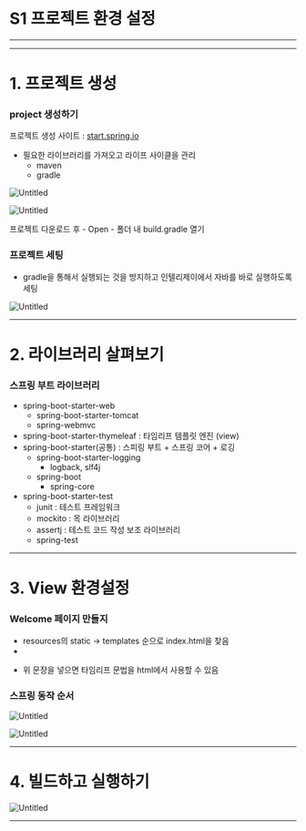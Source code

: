 # S1 프로젝트 환경 설정

---

---

# 1. 프로젝트 생성

### project 생성하기

프로젝트 생성 사이트 : [start.spring.io](https://start.spring.io/)

- 필요한 라이브러리를 가져오고 라이프 사이클을 관리
    - maven
    - gradle

![Untitled](S1%20%E1%84%91%E1%85%B3%E1%84%85%E1%85%A9%E1%84%8C%E1%85%A6%E1%86%A8%E1%84%90%E1%85%B3%20%E1%84%92%E1%85%AA%E1%86%AB%E1%84%80%E1%85%A7%E1%86%BC%20%E1%84%89%E1%85%A5%E1%86%AF%E1%84%8C%E1%85%A5%E1%86%BC%2031c527ef1a2448f7a7fc333eabb632dc/Untitled.png)

![Untitled](S1%20%E1%84%91%E1%85%B3%E1%84%85%E1%85%A9%E1%84%8C%E1%85%A6%E1%86%A8%E1%84%90%E1%85%B3%20%E1%84%92%E1%85%AA%E1%86%AB%E1%84%80%E1%85%A7%E1%86%BC%20%E1%84%89%E1%85%A5%E1%86%AF%E1%84%8C%E1%85%A5%E1%86%BC%2031c527ef1a2448f7a7fc333eabb632dc/Untitled%201.png)

프로젝트 다운로드 후 - Open - 폴더 내 build.gradle 열기

### 프로젝트 세팅

- gradle을 통해서 실행되는 것을 방지하고 인텔리제이에서 자바를 바로 실행하도록 세팅

![Untitled](S1%20%E1%84%91%E1%85%B3%E1%84%85%E1%85%A9%E1%84%8C%E1%85%A6%E1%86%A8%E1%84%90%E1%85%B3%20%E1%84%92%E1%85%AA%E1%86%AB%E1%84%80%E1%85%A7%E1%86%BC%20%E1%84%89%E1%85%A5%E1%86%AF%E1%84%8C%E1%85%A5%E1%86%BC%2031c527ef1a2448f7a7fc333eabb632dc/Untitled%202.png)

---

# 2. 라이브러리 살펴보기

### 스프링 부트 라이브러리

- spring-boot-starter-web
    - spring-boot-starter-tomcat
    - spring-webmvc
- spring-boot-starter-thymeleaf : 타임리프 템플릿 엔진 (view)
- spring-boot-starter(공통) :  스피링 부트 + 스프링 코어 + 로깅
    - spring-boot-starter-logging
        - logback, slf4j
    - spring-boot
        - spring-core
- spring-boot-starter-test
    - junit : 테스트 프레임워크
    - mockito : 목 라이브러리
    - assertj : 테스트 코드 작성 보조 라이브러리
    - spring-test

---

# 3. View 환경설정

### Welcome 페이지 만들지

- resources의 static → templates 순으로 index.html을 찾음
- 

<html xmlns:th="[http://www.thymeleaf.org](http://www.thymeleaf.org/)">

- 위 문장을 넣으면 타임리프 문법을 html에서 사용할 수 있음

### 스프링 동작 순서

![Untitled](S1%20%E1%84%91%E1%85%B3%E1%84%85%E1%85%A9%E1%84%8C%E1%85%A6%E1%86%A8%E1%84%90%E1%85%B3%20%E1%84%92%E1%85%AA%E1%86%AB%E1%84%80%E1%85%A7%E1%86%BC%20%E1%84%89%E1%85%A5%E1%86%AF%E1%84%8C%E1%85%A5%E1%86%BC%2031c527ef1a2448f7a7fc333eabb632dc/Untitled%203.png)

![Untitled](S1%20%E1%84%91%E1%85%B3%E1%84%85%E1%85%A9%E1%84%8C%E1%85%A6%E1%86%A8%E1%84%90%E1%85%B3%20%E1%84%92%E1%85%AA%E1%86%AB%E1%84%80%E1%85%A7%E1%86%BC%20%E1%84%89%E1%85%A5%E1%86%AF%E1%84%8C%E1%85%A5%E1%86%BC%2031c527ef1a2448f7a7fc333eabb632dc/Untitled%204.png)

---

# 4. 빌드하고 실행하기

![Untitled](S1%20%E1%84%91%E1%85%B3%E1%84%85%E1%85%A9%E1%84%8C%E1%85%A6%E1%86%A8%E1%84%90%E1%85%B3%20%E1%84%92%E1%85%AA%E1%86%AB%E1%84%80%E1%85%A7%E1%86%BC%20%E1%84%89%E1%85%A5%E1%86%AF%E1%84%8C%E1%85%A5%E1%86%BC%2031c527ef1a2448f7a7fc333eabb632dc/Untitled%205.png)

---